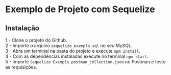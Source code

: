 # Exemplo de Projeto com Sequelize

## Instalação

1 - Clone o projeto do Github.  
2 - Importe o arquivo `sequelize_exemplo.sql` no seu MySQL.  
3 - Abra um terminal na pasta do projeto e execute `npm install`.  
4 - Com as dependências instaladas execute no terminal `npm start`.  
5 - Importe `Sequelize Exemplo.postman_collection.json` no Postman e teste as requisições.